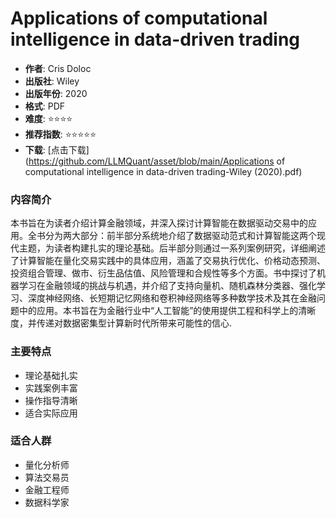 # Applications of computational intelligence in data-driven trading

- **作者**: Cris Doloc
- **出版社**: Wiley
- **出版年份**: 2020
- **格式**: PDF
- **难度**: ⭐⭐⭐⭐
- **推荐指数**: ⭐⭐⭐⭐⭐
- **下载**: [点击下载](https://github.com/LLMQuant/asset/blob/main/Applications of computational intelligence in data-driven trading-Wiley (2020).pdf)

### 内容简介

本书旨在为读者介绍计算金融领域，并深入探讨计算智能在数据驱动交易中的应用。全书分为两大部分：前半部分系统地介绍了数据驱动范式和计算智能这两个现代主题，为读者构建扎实的理论基础。后半部分则通过一系列案例研究，详细阐述了计算智能在量化交易实践中的具体应用，涵盖了交易执行优化、价格动态预测、投资组合管理、做市、衍生品估值、风险管理和合规性等多个方面。书中探讨了机器学习在金融领域的挑战与机遇，并介绍了支持向量机、随机森林分类器、强化学习、深度神经网络、长短期记忆网络和卷积神经网络等多种数学技术及其在金融问题中的应用。本书旨在为金融行业中“人工智能”的使用提供工程和科学上的清晰度，并传递对数据密集型计算新时代所带来可能性的信心.

### 主要特点

- 理论基础扎实
- 实践案例丰富
- 操作指导清晰
- 适合实际应用

### 适合人群

- 量化分析师
- 算法交易员
- 金融工程师
- 数据科学家